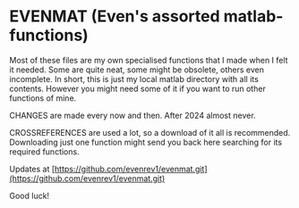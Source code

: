 # EVENMAT (Even's assorted matlab-functions)

 Most of these files are my own specialised functions that I made when
 I felt it needed. Some are quite neat, some might be obsolete, others
 even incomplete. In short, this is just my local matlab directory with
 all its contents. However you might need some of it if you want to
 run other functions of mine.

 CHANGES are made every now and then. After 2024 almost never.

 CROSSREFERENCES are used a lot, so a download of it all is
 recommended. Downloading just one function might send you back here
 searching for its required functions. 

 Updates at [https://github.com/evenrev1/evenmat.git](https://github.com/evenrev1/evenmat.git)
 
 Good luck!
